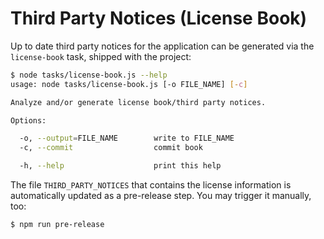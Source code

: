 # Third Party Notices (License Book)

Up to date third party notices for the application can be generated via the `license-book` task, shipped with the
project:

```sh
$ node tasks/license-book.js --help
usage: node tasks/license-book.js [-o FILE_NAME] [-c]

Analyze and/or generate license book/third party notices.

Options:

  -o, --output=FILE_NAME        write to FILE_NAME
  -c, --commit                  commit book

  -h, --help                    print this help
```

The file `THIRD_PARTY_NOTICES` that contains the license information is automatically updated as a pre-release step. You
may trigger it manually, too:

```sh
$ npm run pre-release
```
